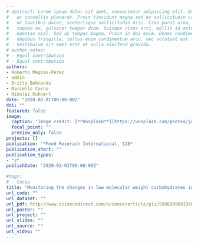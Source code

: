 ```yaml
---
# abstract: Lorem ipsum dolor sit amet, consectetur adipiscing elit. Duis posuere tellus
#   ac convallis placerat. Proin tincidunt magna sed ex sollicitudin condimentum. Sed
#   ac faucibus dolor, scelerisque sollicitudin nisi. Cras purus urna, suscipit quis
#   sapien eu, pulvinar tempor diam. Quisque risus orci, mollis id ante sit amet, gravida
#   egestas nisl. Sed ac tempus magna. Proin in dui enim. Donec condimentum, sem id
#   dapibus fringilla, tellus enim condimentum arcu, nec volutpat est felis vel metus.
#   Vestibulum sit amet erat at nulla eleifend gravida.
# author_notes:
# - Equal contribution
# - Equal contribution
authors:
- Roberto Megias-Perez
- admin
- Britta Behrends
- Marcello Corno
- Nikolai Kuhnert
date: "2020-02-01T00:00:00Z"
doi: ""
featured: false
image:
  caption: 'Image credit: [**Unsplash**](https://unsplash.com/photos/jdD8gXaTZsc)'
  focal_point: ""
  preview_only: false
projects: []
publication: '*Food Reserach International, 128*'
publication_short: ""
publication_types:
- "2"
publishDate: "2020-02-01T00:00:00Z"

#tags:
# - Cocoa
title: "Monitoring the changes in low molecular weight carbohydrates in cocoa beans during spontaneous fementation: A chemometric and kinetic approach"
url_code: ""
url_dataset: ""
url_pdf: http://www.sciencedirect.com/science/article/pii/S0963996919307513
url_poster: ""
url_project: ""
url_slides: ""
url_source: ""
url_video: ""
---
```



